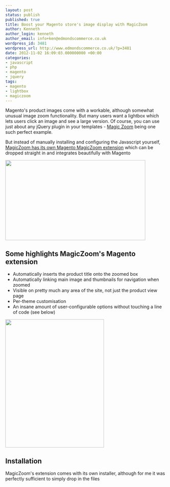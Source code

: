 ```yaml
---
layout: post
status: publish
published: true
title: Boost your Magento store's image display with MagicZoom
author: Kenneth
author_login: kenneth
author_email: info+ken@edmondscommerce.co.uk
wordpress_id: 3481
wordpress_url: http://www.edmondscommerce.co.uk/?p=3481
date: 2012-11-02 16:09:03.000000000 +00:00
categories:
- javascript
- php
- magento
- jquery
tags:
- magento
- lightbox
- magiczoom
---
```

Magento's product images come with a workable, although somewhat unusual image zoom functionality. But many users want a lightbox which lets users click an image and see a large version. Of course, you can use just about any jQuery plugin in your templates - <a href="http://www.magictoolbox.com/magiczoom/" target="_blank">Magic Zoom</a> being one such perfect example.

But instead of manually installing and configuring the Javascript yourself, <a href="http://www.magictoolbox.com/magiczoom/modules/magento/" target="_blank">MagicZoom has its own Magento MagicZoom extension</a> which can be dropped straight in and integrates beautifully with Magento

<a href="http://www.edmondscommerce.co.uk/javascript/boost-your-magento-stores-image-display-with-magiczoom/attachment/magiczoommagento-2/" rel="attachment wp-att-3483"><img class="alignnone size-full wp-image-3483" title="MagicZoomMagento" src="{% img  ({{ site.url }}/assets/MagicZoomMagento1.png %}" alt="" width="437" height="250" /></a>
<h2>Some highlights MagicZoom's Magento extension</h2>
<ul>
	<li>Automatically inserts the product title onto the zoomed box</li>
	<li>Automatically linking main image and thumbnails for navigation when zoomed</li>
	<li>Visible on pretty much any area of the site, not just the product view page</li>
	<li>Per-theme customisation</li>
	<li>An insane amount of user-configurable options without touching a line of code (see below)</li>
</ul>
<a href="http://www.edmondscommerce.co.uk/javascript/boost-your-magento-stores-image-display-with-magiczoom/attachment/magentomagiczoomconfig/" rel="attachment wp-att-3484"><img class="alignnone size-full wp-image-3484" title="MagentoMagicZoomConfig" src="{% img  ({{ site.url }}/assets/MagentoMagicZoomConfig.png %}" alt="" width="308" height="400" /></a>
<h2>Installation</h2>
MagicZoom's extension comes with its own installer, although for me it was perfectly sufficient to simply drop in the files

